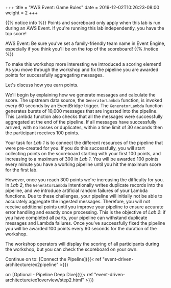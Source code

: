 +++
title = "AWS Event: Game Rules"
date = 2019-12-02T10:26:23-08:00
weight = 2
+++

{{% notice info %}}
Points and socreboard only apply when this lab is run during an AWS Event. If you're running this lab independently, you have the top score!

AWS Event: Be sure you've set a family-friendly team name in Event Engine, especially if you think you'll be on the top of the scoreboard!
{{% /notice %}}

To make this workshop more interesting we introduced a scoring element! As you move through the workshop and fix the pipeline you are awarded points for successfully aggregating messages.

Let's discuss how you earn points.

We'll begin by explaining how we generate messages and calculate the score. The upstream data source, the `GeneratorLambda` function, is invoked every 60 seconds by an EventBridge trigger. The `GeneratorLambda` function generates bursts of 10,000 messages that are ingested into the pipeline. This Lambda function also checks that all the messages were successfully aggregated at the end of the pipeline. If all messages have successfully arrived, with no losses or duplicates, within a time limit of 30 seconds then the participant receives 100 points.

Your task for *Lab 1* is to connect the different resources of the pipeline that were pre-created for you. If you do this successfully, you will start collecting points on the scoreboard starting with your first 100 points, and increasing to a maximum of 300 in *Lab 1*. You will be awarded 100 points every minute you have a working pipeline until you hit the maximum score for the first lab.

However, once you reach 300 points we're increasing the difficulty for you. In *Lab 2*, the `GeneratorLambda` intentionally writes duplicate records into the pipeline, and we introduce artificial random failures of your Lambda functions. Due to these challenges, your pipeline will initially not be able to accurately aggregate the ingested messages. Therefore, you will not receive additional points until you improve your pipeline to ensure accurate error handling and exactly once processing. This is the objective of *Lab 2*: if you have completed all parts, your pipeline can withstand duplicate messages and Lambda failures. Once you've successfully fixed the pipeline you will be awarded 100 points every 60 seconds for the duration of the workshop.

The workshop operators will display the scoring of all participants during the workshop, but you can check the scoreboard on your own.

Continue on to: [Connect the Pipeline]({{< ref "event-driven-architecture/ex2pipeline" >}})

or: [Optional - Pipeline Deep Dive]({{< ref "event-driven-architecture/ex1overview/step2.html" >}})